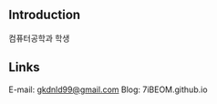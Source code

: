 ## Introduction
컴퓨터공학과 학생

## Links
E-mail: gkdnld99@gmail.com
Blog: 7iBEOM.github.io

<!---
7iBeom/7iBeom is a ✨ special ✨ repository because its `README.md` (this file) appears on your GitHub profile.
You can click the Preview link to take a look at your changes.
--->
